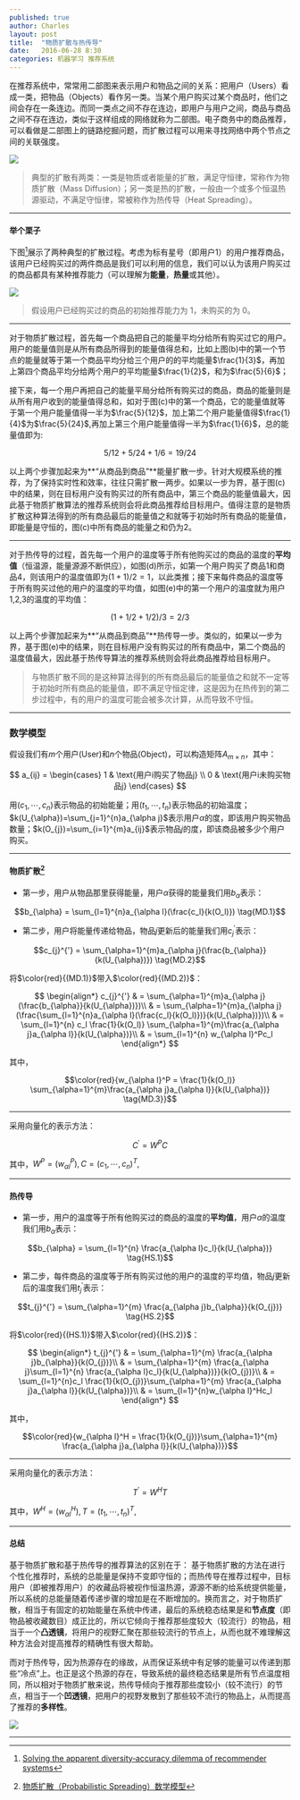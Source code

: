 ```yaml
---
published: true
author: Charles
layout: post
title:  "物质扩散与热传导"
date:   2016-06-28 8:30
categories: 机器学习 推荐系统
---
```


在推荐系统中，常常用二部图来表示用户和物品之间的关系：把用户（Users）看成一类，把物品（Objects）看作另一类。当某个用户购买过某个商品时，他们之间会存在一条连边。而同一类点之间不存在连边，即用户与用户之间，商品与商品之间不存在连边，类似于这样组成的网络就称为二部图。电子商务中的商品推荐，可以看做是二部图上的链路挖掘问题，而扩散过程可以用来寻找网络中两个节点之间的关联强度。

![][2]

> 典型的扩散有两类：一类是物质或者能量的扩散，满足守恒律，常称作为物质扩散（Mass Diffusion）；另一类是热的扩散，一般由一个或多个恒温热源驱动，不满足守恒律，常被称作为热传导（Heat Spreading）。

---

#### 举个栗子

下图[^1]展示了两种典型的扩散过程。考虑为标有星号（即用户1）的用户推荐商品，该用户已经购买过的两件商品是我们可以利用的信息，我们可以认为该用户购买过的商品都具有某种推荐能力（可以理解为**能量**，**热量**或其他）。

![][1]

> 假设用户已经购买过的商品的初始推荐能力为 1，未购买的为 0。

---

对于物质扩散过程，首先每一个商品把自己的能量平均分给所有购买过它的用户。用户的能量值则是从所有商品所得到的能量值得总和，比如上图(b)中的第一个节点的能量就等于第一个商品平均分给三个用户的的平均能量$\frac{1}{3}$，再加上第四个商品平均分给两个用户的平均能量$\frac{1}{2}$，和为$\frac{5}{6}$；

接下来，每一个用户再把自己的能量平局分给所有购买过的商品，商品的能量则是从所有用户收到的能量值得总和，如对于图(c)中的第一个商品，它的能量值就等于第一个用户能量值得一半为$\frac{5}{12}$，加上第二个用户能量值得$\frac{1}{4}$为$\frac{5}{24}$,再加上第三个用户能量值得一半为$\frac{1}{6}$，总的能量值即为:

$$5/12 + 5/24 + 1/6 = 19/24$$

以上两个步骤加起来为**“从商品到商品”**能量扩散一步。针对大规模系统的推荐，为了保持实时性和效率，往往只需扩散一两步。如果以一步为界，基于图(c)中的结果，则在目标用户没有购买过的所有商品中，第三个商品的能量值最大，因此基于物质扩散算法的推荐系统则会将此商品推荐给目标用户。值得注意的是物质扩散这种算法得到的所有商品最后的能量值之和就等于初始时所有商品的能量值，即能量是守恒的，图(c)中所有商品的能量之和仍为2。

---

对于热传导的过程，首先每一个用户的温度等于所有他购买过的商品的温度的**平均值**（恒温源，能量源源不断供应），如图(d)所示，如第一个用户购买了商品1和商品4，则该用户的温度值即为$(1 + 1) / 2 = 1$，以此类推；接下来每件商品的温度等于所有购买过他的用户的温度的平均值，如图(e)中的第一个用户的温度就为用户1,2,3的温度的平均值：

$$(1 + 1/2 + 1/2)/3 = 2/3$$

以上两个步骤加起来为**“从商品到商品”**热传导一步。类似的，如果以一步为界，基于图(e)中的结果，则在目标用户没有购买过的所有商品中，第二个商品的温度值最大，因此基于热传导算法的推荐系统则会将此商品推荐给目标用户。

> 与物质扩散不同的是这种算法得到的所有商品最后的能量值之和就不一定等于初始时所有商品的能量值，即不满足守恒定律，这是因为在热传到的第二步过程中，有的用户的温度可能会被多次计算，从而导致不守恒。

---

### 数学模型

假设我们有$m$个用户(User)和$n$个物品(Object)，可以构造矩阵$A_{m\times n}$，其中：

$$
 a_{ij} =
 \begin{cases}
    1   &  \text{用户i购买了物品j} \\
    0   &  \text{用户i未购买物品j}
 \end{cases}
$$

用$(c_1,\cdots,c_n)$表示物品的初始能量；用$(t_1,\cdots,t_n)$表示物品的初始温度；$k(U_{\alpha})=\sum_{j=1}^{n}a_{\alpha j}$表示用户$\alpha$的度，即该用户购买物品数量；$k(O_{j})=\sum_{i=1}^{m}a_{ij}$表示物品$j$的度，即该商品被多少个用户购买。

---

#### 物质扩散[^2]

- 第一步，用户从物品那里获得能量，用户$\alpha$获得的能量我们用$b_{\alpha}$表示：

$$b_{\alpha} = \sum_{l=1}^{n}a_{\alpha l}(\frac{c_l}{k(O_l)}) \tag{MD.1}$$

- 第二步，用户将能量传递给物品，物品$j$更新后的能量我们用$c_{j}^{'}$表示：

$$c_{j}^{'} = \sum_{\alpha=1}^{m}a_{\alpha j}(\frac{b_{\alpha}}{k(U_{\alpha})}) \tag{MD.2}$$

将$\color{red}{(MD.1)}$带入$\color{red}{(MD.2)}$：

$$
\begin{align*}
c_{j}^{'} & = \sum_{\alpha=1}^{m}a_{\alpha j}(\frac{b_{\alpha}}{k(U_{\alpha})})\\
& = \sum_{\alpha=1}^{m}a_{\alpha j}(\frac{\sum_{l=1}^{n}a_{\alpha l}(\frac{c_l}{k(O_l)})}{k(U_{\alpha})})\\
& = \sum_{l=1}^{n} c_l \frac{1}{k(O_l)} \sum_{\alpha=1}^{m}\frac{a_{\alpha j}a_{\alpha l}}{k(U_{\alpha})}\\
& = \sum_{l=1}^{n} w_{\alpha l}^Pc_l
\end{align*}
$$

其中，

$$\color{red}{w_{\alpha l}^P = \frac{1}{k(O_l)} \sum_{\alpha=1}^{m}\frac{a_{\alpha j}a_{\alpha l}}{k(U_{\alpha})} \tag{MD.3}}$$

---

采用向量化的表示方法：

$$C^{'} = W^PC \tag{MD.4}$$

其中，$W^P = (w_{\alpha l}^P), C = (c_1,\cdots,c_n)^T,$

---

#### 热传导

- 第一步，用户的温度等于所有他购买过的商品的温度的**平均值**，用户$\alpha$的温度我们用$b_{\alpha}$表示：

$$b_{\alpha} = \sum_{l=1}^{n} \frac{a_{\alpha l}c_l}{k(U_{\alpha})} \tag{HS.1}$$

- 第二步，每件商品的温度等于所有购买过他的用户的温度的平均值，物品$j$更新后的温度我们用$t_{j}^{'}$表示：

$$t_{j}^{'} = \sum_{\alpha=1}^{m} \frac{a_{\alpha j}b_{\alpha}}{k(O_{j})} \tag{HS.2}$$

将$\color{red}{(HS.1)}$带入$\color{red}{(HS.2)}$：

$$
\begin{align*}
t_{j}^{'} & = \sum_{\alpha=1}^{m} \frac{a_{\alpha j}b_{\alpha}}{k(O_{j})}\\
& = \sum_{\alpha=1}^{m} \frac{a_{\alpha j}\sum_{l=1}^{n} \frac{a_{\alpha l}c_l}{k(U_{\alpha})}}{k(O_{j})}\\
& = \sum_{l=1}^{n}c_l \frac{1}{k(O_{j})}\sum_{\alpha=1}^{m} \frac{a_{\alpha j}a_{\alpha l}}{k(U_{\alpha})}\\
& = \sum_{l=1}^{n}w_{\alpha l}^Hc_l
\end{align*}
$$

其中，

$$\color{red}{w_{\alpha l}^H = \frac{1}{k(O_{j})}\sum_{\alpha=1}^{m} \frac{a_{\alpha j}a_{\alpha l}}{k(U_{\alpha})}}$$

---

采用向量化的表示方法：

$$T^{'} = W^HT \tag{MD.4}$$

其中，$W^H = (w_{\alpha l}^H), T = (t_1,\cdots,t_n)^T,$

---

#### 总结

基于物质扩散和基于热传导的推荐算法的区别在于： 基于物质扩散的方法在进行个性化推荐时，系统的总能量是保持不变即守恒的；而热传导在推荐过程中，目标用户（即被推荐用户）的收藏品将被视作恒温热源，源源不断的给系统提供能量，所以系统的总能量随着传递步骤的增加是在不断增加的。换而言之，对于物质扩散，相当于有固定的初始能量在系统中传递，最后的系统稳态结果是和**节点度**（即物品被收藏数目）成正比的，所以它倾向于推荐那些度较大（较流行）的物品，相当于一个**凸透镜**，将用户的视野汇聚在那些较流行的节点上，从而也就不难理解这种方法会对提高推荐的精确性有很大帮助。

而对于热传导，因为热源存在的缘故，从而保证系统中有足够的能量可以传递到那些“冷点”上。也正是这个热源的存在，导致系统的最终稳态结果是所有节点温度相同，所以相对于物质扩散来说，热传导倾向于推荐那些度较小（较不流行）的节点，相当于一个**凹透镜**，把用户的视野发散到了那些较不流行的物品上，从而提高了推荐的**多样性**。

![][3]

[1]:http://7xjbdi.com1.z0.glb.clouddn.com/heat_spreading.png
[2]:http://7xjbdi.com1.z0.glb.clouddn.com/user_item.png?imageView2/2/w/300
[3]:http://7xjbdi.com1.z0.glb.clouddn.com/convex_concave.png

---

[^1]:[Solving the apparent diversity‐accuracy dilemma of recommender systems](http://www.ccast.ac.cn/workshop/network-2010/wenzhang/zt.pdf)
[^2]:[物质扩散（Probabilistic Spreading）数学模型](https://zr9558.com/2015/09/27/probabilisticandheat/)
